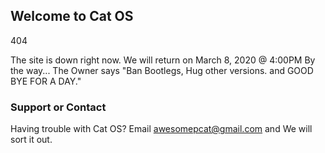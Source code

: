 ## Welcome to Cat OS

404

The site is down right now.
We will return on March 8, 2020 @ 4:00PM
By the way... The Owner says "Ban Bootlegs, Hug other versions. and GOOD BYE FOR A DAY."

### Support or Contact

Having trouble with Cat OS? Email awesomepcat@gmail.com and We will sort it out.

